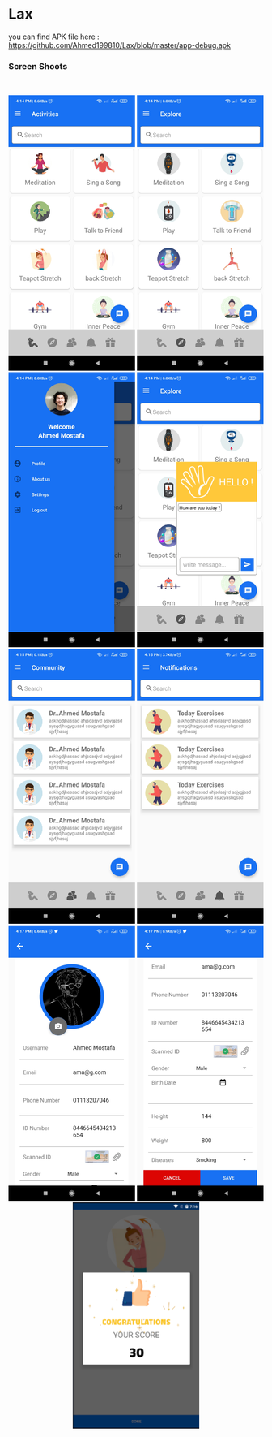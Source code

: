 # Lax

you can find APK file here : https://github.com/Ahmed199810/Lax/blob/master/app-debug.apk

### Screen Shoots

</br>

<p align="center">
  <img src="screen shots/img1.jpg" width="250" title="hover text">
  <img src="screen shots/img2.jpg" width="250" title="hover text">
  <img src="screen shots/img3.jpg" width="250" title="hover text">
  <img src="screen shots/img4.jpg" width="250" title="hover text">
  <img src="screen shots/img5.jpg" width="250" title="hover text">
  <img src="screen shots/img6.jpg" width="250" title="hover text">
  <img src="screen shots/img7.jpg" width="250" title="hover text">
  <img src="screen shots/img8.jpg" width="250" title="hover text">
  <img src="screen shots/img9.png" width="250" title="hover text">
  
</p>
